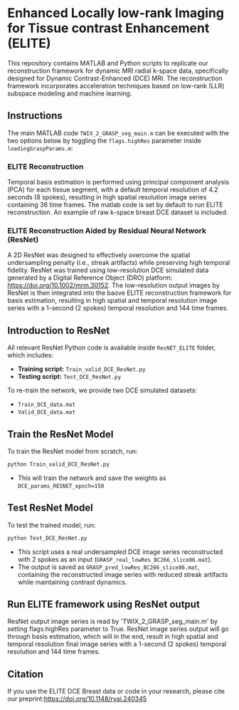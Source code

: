 # Enhanced Locally low-rank Imaging for Tissue contrast Enhancement (ELITE)

This repository contains MATLAB and Python scripts to replicate our reconstruction framework for dynamic MRI radial k-space data, specifically designed for Dynamic Contrast-Enhanced (DCE) MRI. The reconstruction framework incorporates acceleration techniques based on low-rank (LLR) subspace modeling and machine learning. 

## Instructions

The main MATLAB code `TWIX_2_GRASP_seg_main.m` can be executed with the two options below by toggling the `flags.highRes` parameter inside `loadingGraspParams.m`:

### ELITE Reconstruction

Temporal basis estimation is performed using principal component analysis (PCA) for each tissue segment, with a default temporal resolution of 4.2 seconds (8 spokes), resulting in high spatial resolution image series containing 36 time frames. The matlab code is set by default to run ELITE reconstruction. An example of raw k-space breast DCE dataset is included.

### ELITE Reconstruction Aided by Residual Neural Network (ResNet)

A 2D ResNet was designed to effectively overcome the spatial undersampling penalty (i.e., streak artifacts) while preserving high temporal fidelity. ResNet was trained using low-resolution DCE simulated data generated by a Digital Reference Object (DRO) platform: https://doi.org/10.1002/mrm.30152. The low-resolution output images by ResNet is then integrated into the baove ELITE reconstruction framework for basis estimation, resulting in high spatial and temporal resolution image series with a 1-second (2 spokes) temporal resolution and 144 time frames.

## Introduction to ResNet  

All relevant ResNet Python code is available inside `ResNET_ELITE` folder, which includes:

- **Training script:** `Train_valid_DCE_ResNet.py`
- **Testing script:** `Test_DCE_ResNet.py`

To re-train the network, we provide two DCE simulated datasets:

- `Train_DCE_data.mat`
- `Valid_DCE_data.mat`

## Train the ResNet Model

To train the ResNet model from scratch, run:

```bash
python Train_valid_DCE_ResNet.py
```

- This will train the network and save the weights as `DCE_params_RESNET_epoch=150`

## Test ResNet Model

To test the trained model, run:

```bash
python Test_DCE_ResNet.py
```

- This script uses a real undersampled DCE image series reconstructed with 2 spokes as an input (`GRASP_real_lowRes_BC266_slice86.mat`).
- The output is saved as `GRASP_pred_lowRes_BC266_slice86.mat`, containing the reconstructed image series with reduced streak artifacts while maintaining contrast dynamics. 

## Run ELITE framework using ResNet output

ResNet output image series is read by 'TWIX_2_GRASP_seg_main.m' by setting flags.highRes parameter to True. ResNet image series output will go through basis estimation, which will in the end, result in high spatial and temporal resolution final image series with a 1-second (2 spokes) temporal resolution and 144 time frames.

## Citation

If you use the ELITE DCE Breast data or code in your research, please cite our preprint:https://doi.org/10.1148/ryai.240345
